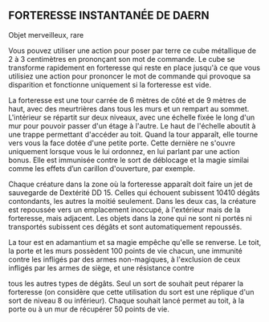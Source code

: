 ## FORTERESSE INSTANTANÉE DE DAERN

Objet merveilleux, rare

Vous pouvez utiliser une action pour poser par terre ce
cube métallique de 2 à 3 centimètres en prononçant son
mot de commande. Le cube se transforme rapidement en
forteresse qui reste en place jusqu'à ce que vous utilisiez
une action pour prononcer le mot de commande qui
provoque sa disparition et fonctionne uniquement si la
forteresse est vide.

La forteresse est une tour carrée de 6 mètres de côté et
de 9 mètres de haut, avec des meurtrières dans tous les
murs et un rempart au sommet. L'intérieur se répartit sur
deux niveaux, avec une échelle fixée le long d'un mur pour
pouvoir passer d'un étage à l'autre. Le haut de l'échelle
aboutit à une trappe permettant d'accéder au toit. Quand la
tour apparaît, elle tourne vers vous la face dotée d'une petite
porte. Cette dernière ne s'ouvre uniquement lorsque vous
le lui ordonnez, en lui parlant par une action bonus. Elle est
immunisée contre le sort de déblocage et la magie similai
comme les effets d’un carillon d'ouverture, par exemple.

Chaque créature dans la zone où la forteresse apparaît
doit faire un jet de sauvegarde de Dextérité DD 15. Celles
qui échouent subissent 10410 dégâts contondants, les
autres la moitié seulement. Dans les deux cas, la créature
est repoussée vers un emplacement inoccupé, à l'extérieur
mais de la forteresse, mais adjacent. Les objets dans la zone
qui ne sont ni portés ni transportés subissent ces dégâts et
sont automatiquement repoussés.

La tour est en adamantium et sa magie empêche qu'elle
se renverse. Le toit, la porte et les murs possèdent 100
points de vie chacun, une immunité contre les
infligés par des armes non-magiques, à l'exclusion de ceux
infligés par les armes de siège, et une résistance contre

tous les autres types de dégâts. Seul un sort de souhait peut
réparer la forteresse (on considère que cette utilisation du
sort est une réplique d'un sort de niveau 8 ou inférieur).
Chaque souhait lancé permet au toit, à la porte ou à un mur
de récupérer 50 points de vie.
